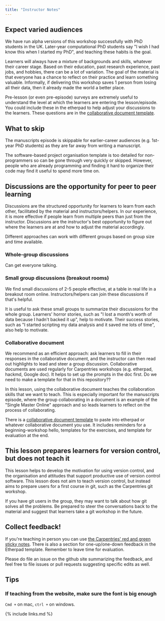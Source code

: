 ```yaml
---
title: "Instructor Notes"
---
```


## Expect varied audiences

We have run alpha versions of this workshop successfully with PhD students in the UK.
Later-year computational PhD students say "I wish I had know this when I started my PhD", and teaching these habits is the goal.

Learners will always have a mixture of backgrounds and skills, whatever their career stage.
Based on their education, past research experience, past jobs, and hobbies, there can be a lot of variation.
The goal of the material is that everyone has a chance to reflect on their practice and learn something valuable.
Informally, if delivering this workshop saves 1 person from losing all their data, then it already made the world a better place.

Pre-lesson (or even pre-episode) surveys are extremely useful to understand the level at which the learners are entering the lesson/episode.
You could include these in the etherpad to help adjust your discussions to the learners.
These questions are in the [collaborative document template](#collabtemplate).


## What to skip

The manuscripts episode is skippable for earlier-career audiences (e.g. 1st-year PhD students) as they are far away from writing a manuscript.

The software-based project organisation template is too detailed for non-programmers so can be gone through very quickly or skipped. However, people who are already programming and finding it hard to organize their code may find it useful to spend more time on.


## Discussions are the opportunity for peer to peer learning

Discussions are the structured opportunity for learners to learn from each other, facilitated by the material and instructors/helpers.
In our experience, it is more effective if people learn from multiple peers than just from the instructor.
Discussions are the instructor's best opportunity to figure out where the learners are at and how to adjust the material accordingly.

Different approaches can work with different groups based on group size and time available.

### Whole-group discussions

Can get everyone talking.

### Small group discussions (breakout rooms)

We find small discussions of 2-5 people effective, at a table in real life in a breakout room online.
Instructors/helpers can join these discussions if that's helpful.

It is useful to ask these small groups to summarize their discussions for the whole group.
Learners' horror stories, such as "I lost a month's worth of data because I hadn't backed it up", help to motivate.
Their success stories, such as "I started scripting my data analysis and it saved me lots of time", also help to motivate.

### Collaborative document

We recommend as an efficient approach: ask learners to fill in their responses in the collaborative document, and the instructor can then read out highlights to lead and steer a group discussion.
Collaborative documents are used regularly for Carpentries workshops (e.g. etherpad, hackmd, Google doc).
It helps to set up the prompts in the doc first.
Do we need to make a template for that in this repository??

In this lesson, using the collaborative document teaches the collaboration skills that we want to teach.
This is especially important for the manuscripts episode, where the group collaborating in a document is an example of the "Single Master Online" approach and so leads learners to reflect on the process of collaborating.

There is a [collaborative document template](#collabtemplate) to paste into etherpad or whatever collaborative document you use.
It includes reminders for a beginning-workshop hello, templates for the exercises, and template for evaluation at the end.


## This lesson prepares learners for version control, but does not teach it

This lesson helps to develop the motivation for using version control, and the organisation and attitudes that support productive use of version control software.
This lesson does not aim to teach version control, but instead aims to prepare users for a first course in git, such as the Carpentries git workshop.

If you have git users in the group, they may want to talk about how git solves all the problems. 
Be prepared to steer the conversations back to the material and suggest that learners take a git workshop in the future.


## Collect feedback!

If you're teaching in person you can use [the Carpentries' red and green sticky notes](https://swcarpentry.github.io/swc-releases/2017.02/instructor-training/15-practices/).
There is also a section for one-up/one-down feedback in the Etherpad template.
Remember to leave time for evaluation.

Please do file an issue on the github site summarizing the feedback, and feel free to file issues or pull requests suggesting specific edits as well. 


## Tips

### If teaching from the website, make sure the font is big enough

`Cmd +` on mac, `ctrl +` on windows. 

[#collabtemplate]: https://github.com/carpentries-incubator/good-enough-practices/blob/gh-pages/_extras/etherpad_template.md

{% include links.md %}
